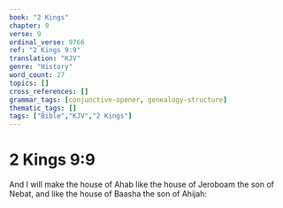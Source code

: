 ```yaml
---
book: "2 Kings"
chapter: 9
verse: 9
ordinal_verse: 9766
ref: "2 Kings 9:9"
translation: "KJV"
genre: "History"
word_count: 27
topics: []
cross_references: []
grammar_tags: [conjunctive-opener, genealogy-structure]
thematic_tags: []
tags: ["Bible","KJV","2 Kings"]
---
```


# 2 Kings 9:9

And I will make the house of Ahab like the house of Jeroboam the son of Nebat, and like the house of Baasha the son of Ahijah:
